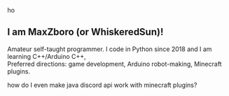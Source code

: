 ho
## I am MaxZboro (or WhiskeredSun)!
Amateur self-taught programmer. I code in Python since 2018 and I am learning C++/Arduino C++,   
Preferred directions: game development, Arduino robot-making, Minecraft plugins.  

how do I even make java discord api work with minecraft plugins?
